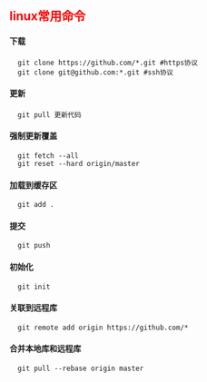 ## <font color=red text-align=center>linux常用命令</font>
#### 下载
```
  git clone https://github.com/*.git #https协议
  git clone git@github.com:*.git #ssh协议

```
#### 更新
```
  git pull 更新代码
```
#### 强制更新覆盖
```
  git fetch --all
  git reset --hard origin/master
```

#### 加载到缓存区
```
  git add .
```

#### 提交
```
  git push
```

#### 初始化
```
  git init
```

#### 关联到远程库
```
  git remote add origin https://github.com/*
```

#### 合并本地库和远程库
```
  git pull --rebase origin master
```
